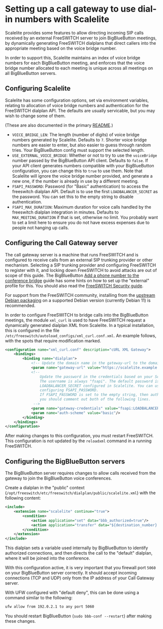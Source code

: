 # Setting up a call gateway to use dial-in numbers with Scalelite

Scalelite provides some features to allow directing incoming SIP calls received by an external FreeSWITCH server to join BigBlueButton meetings, by dynamically generating FreeSWITCH dialplans that direct callers into the appropriate meeting based on the voice bridge number.

In order to support this, Scalelite maintains an index of voice bridge numbers for each BigBlueButton meeting, and enforces that the voice bridge number allocated to each meeting is unique across all meetings on all BigBlueButton servers.

## Configuring Scalelite

Scalelite has some configuration options, set via environment variables, relating to allocation of voice bridge numbers and authentication for the FreeSWITCH dialplan API. The defaults are usually servicable, but you may wish to change some of them.

(These are also documented in the primary [README](../README.md).)

* `VOICE_BRIDGE_LEN`: The length (number of digits) of voice bridge numbers generated by Scalelite. Defaults to `7`. Shorter voice bridge numbers are easier to enter, but also easier to guess through random tries. Your BigBlueButton config must support the selected length.
* `USE_EXTERNAL_VOICE_BRIDGE`: Whether or not to try to use the `voiceBridge` number passed by the BigBlueButton API client. Defaults to `false`. If your API client generates numbers compatible with your BigBlueButton configuration, you can change this to `true` to use them. Note that Scalelite will ignore the voice bridge number provided, and generate a new one, if the number is already in use by a different meeting.
* `FSAPI_PASSWORD`: Password (for "Basic" authentication) to access the freeswitch dialplan API. Default is to use the first `LOADBALANCER_SECRET` as the password. You can set this to the empty string to disable authentication.
* `FSAPI_MAX_DURATION`: Maximum duration for voice calls handled by the freeswitch dialplan integration in minutes. Defaults to `MAX_MEETING_DURATION` if that is set, otherwise no limit. You probably want to set a limit here to ensure you do not have excess expenses due to people not hanging up calls.

## Configuring the Call Gateway server

The call gateway server is a machine that runs FreeSWITCH and is configured to receive calls from an external SIP trunking provider or other mechanism. Selecting a SIP trunking provider and configuring FreeSWITCH to register with it, and locking down FreeSWITCH to avoid attacks are out of scope of this guide. The BigBlueButton [Add a phone number to the conference bridge](https://docs.bigbluebutton.org/admin/customize.html#add-a-phone-number-to-the-conference-bridge) guide has some hints on how to set up the "external" profile for this. You should also read the [FreeSWITCH Security guide](https://freeswitch.org/confluence/display/FREESWITCH/Security).

For support from the FreeSWITCH community, installing from the [upstream Debian packaging](https://freeswitch.org/confluence/display/FREESWITCH/Debian) on a supported Debian version (currently Debian 11) is recommended.

In order to configure FreeSWITCH to bridge calls into the BigBlueButton meetings, the module `xml_curl` is used to have FreeSWITCH request a dynamically generated dialplan XML from Scalelite. In a typical installation, this is configured in the file `/etc/freeswitch/autoload_configs/xml_curl.conf.xml`. An example follows, with the spots that require modification marked.

```xml
<configuration name="xml_curl.conf" description="cURL XML Gateway">
    <bindings>
        <binding name="dialplan">
            <!-- Update the domain name in the gateway-url to the domain name of your Scalelite server -->
            <param name="gateway-url" value="https://scalelite.example.com/fsapi" bindings="dialplan"/>
            <!--
                Update the password in the credentials based on your Scalelite configuration.
                The username is always "fsapi". The default password is the same as the first
                LOADBALANCER_SECRET configured in Scalelite. You can use a different password by
                configuring FSAPI_PASSWORD.
                If FSAPI_PASSWORD is set to the empty string, then authentication is disabled and
                you should comment out both of the following lines.
             -->
            <param name="gateway-credentials" value="fsapi:LOADBALANCER_SECRET"/>
            <param name="auth-scheme" value="basic"/>
        </binding>
    </bindings>
</configuration>
```

After making changes to this configuration, you must restart FreeSWITCH. This configuration is not updated by the `reloadxml` command in a running FreeSWITCH.

## Configuring the BigBlueButton servers

The BigBlueButton server requires changes to allow calls received from the gateway to join the BigBlueButton voice conferences.

Create a dialplan in the "public" context (`/opt/freeswitch/etc/freeswitch/dialplan/public/scalelite.xml`) with the following content:

```xml
<include>
    <extension name="scalelite" continue="true">
        <condition>
            <action application="set" data="bbb_authorized=true"/>
            <action application="transfer" data="${destination_number} XML default"/>
        </condition>
    </extension>
</include>
```

This dialplan sets a variable used internally by BigBlueButton to identify authorized connections, and then directs the call to the "default" dialplan, where it will be joined into the conference.

With this configuration active, it is very important that you firewall port `5060` on your BigBlueButton server correctly. It should accept incoming connections (TCP and UDP) only from the IP address of your Call Gateway server.

With UFW configured with "default deny", this can be done using a command similar to the following:

```sh
ufw allow from 192.0.2.1 to any port 5060
```

You should restart BigBlueButton (`sudo bbb-conf --restart`) after making these changes.
